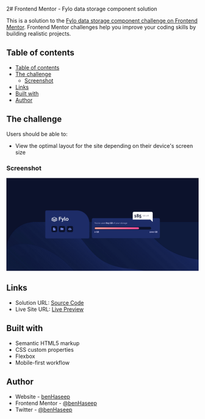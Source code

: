 2# Frontend Mentor - Fylo data storage component solution

This is a solution to the [Fylo data storage component challenge on Frontend Mentor](https://www.frontendmentor.io/challenges/fylo-data-storage-component-1dZPRbV5n). Frontend Mentor challenges help you improve your coding skills by building realistic projects. 

## Table of contents

- [Table of contents](#table-of-contents)
- [The challenge](#the-challenge)
  - [Screenshot](#screenshot)
- [Links](#links)
- [Built with](#built-with)
- [Author](#author)

## The challenge

Users should be able to:

- View the optimal layout for the site depending on their device's screen size

### Screenshot

![](./screenshot.png)

## Links

- Solution URL: [Source Code](https://github.com/benHaseep/fylo-data-storage-component)
- Live Site URL: [Live Preview](https://benHaseep.github.io/fylo-data-storage-component)

## Built with

- Semantic HTML5 markup
- CSS custom properties
- Flexbox
- Mobile-first workflow

## Author

- Website - [benHaseep](https://benHaseep.github.io)
- Frontend Mentor - [@benHaseep](https://www.frontendmentor.io/profile/benHaseep)
- Twitter - [@benHaseep](https://www.twitter.com/benHaseep)

